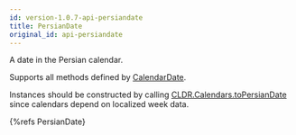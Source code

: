 ```yaml
---
id: version-1.0.7-api-persiandate
title: PersianDate
original_id: api-persiandate
---
```


A date in the Persian calendar.

Supports all methods defined by [CalendarDate](api-calendardate.html).

Instances should be constructed by calling [CLDR.Calendars.toPersianDate](api-cldr-calendars.html#topersiandate)  since calendars depend on localized week data.

{%refs PersianDate}

